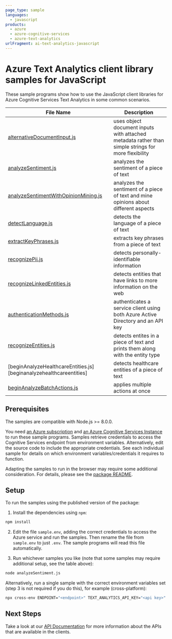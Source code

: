 ```yaml
---
page_type: sample
languages:
  - javascript
products:
  - azure
  - azure-cognitive-services
  - azure-text-analytics
urlFragment: ai-text-analytics-javascript
---
```


# Azure Text Analytics client library samples for JavaScript

These sample programs show how to use the JavaScript client libraries for Azure Cognitive Services Text Analytics in some common scenarios.

| **File Name**                                                             | **Description**                                                                                    |
| ------------------------------------------------------------------------- | -------------------------------------------------------------------------------------------------- |
| [alternativeDocumentInput.js][alternativedocumentinput]                   | uses object document inputs with attached metadata rather than simple strings for more flexibility |
| [analyzeSentiment.js][analyzesentiment]                                   | analyzes the sentiment of a piece of text                                                          |
| [analyzeSentimentWithOpinionMining.js][analyzesentimentwithopinionmining] | analyzes the sentiment of a piece of text and mine opinions about different aspects                |
| [detectLanguage.js][detectlanguages]                                      | detects the language of a piece of text                                                            |
| [extractKeyPhrases.js][extractkeyphrases]                                 | extracts key phrases from a piece of text                                                          |
| [recognizePii.js][recognizepii]                                           | detects personally-identifiable information                                                        |
| [recognizeLinkedEntities.js][recognizelinkedentities]                     | detects entities that have links to more information on the web                                    |
| [authenticationMethods.js][authenticationmethods]                         | authenticates a service client using both Azure Active Directory and an API key                    |
| [recognizeEntities.js][recognizeentities]                                 | detects entites in a piece of text and prints them along with the entity type                      |
| [beginAnalyzeHealthcareEntities.js][beginanalyzehealthcareentities]       | detects healthcare entities of a piece of text                                                     |
| [beginAnalyzeBatchActions.js][beginanalyzebatchactions]                   | applies multiple actions at once                                                                   |

## Prerequisites

The samples are compatible with Node.js >= 8.0.0.

You need [an Azure subscription][freesub] and [an Azure Cognitive Services Instance][azcogsvc] to run these sample programs. Samples retrieve credentials to access the Cognitive Services endpoint from environment variables. Alternatively, edit the source code to include the appropriate credentials. See each individual sample for details on which environment variables/credentials it requires to function.

Adapting the samples to run in the browser may require some additional consideration. For details, please see the [package README][package].

## Setup

To run the samples using the published version of the package:

1. Install the dependencies using `npm`:

```bash
npm install
```

2. Edit the file `sample.env`, adding the correct credentials to access the Azure service and run the samples. Then rename the file from `sample.env` to just `.env`. The sample programs will read this file automatically.

3. Run whichever samples you like (note that some samples may require additional setup, see the table above):

```bash
node analyzeSentiment.js
```

Alternatively, run a single sample with the correct environment variables set (step 3 is not required if you do this), for example (cross-platform):

```bash
npx cross-env ENDPOINT="<endpoint>" TEXT_ANALYTICS_API_KEY="<api key>" node analyzeSentiment.js
```

## Next Steps

Take a look at our [API Documentation][apiref] for more information about the APIs that are available in the clients.

[alternativedocumentinput]: https://github.com/Azure/azure-sdk-for-js/tree/master/sdk/textanalytics/ai-text-analytics/samples/javascript/alternativeDocumentInput.js
[analyzesentiment]: https://github.com/Azure/azure-sdk-for-js/tree/master/sdk/textanalytics/ai-text-analytics/samples/javascript/analyzeSentiment.js
[analyzesentimentwithopinionmining]: https://github.com/Azure/azure-sdk-for-js/tree/master/sdk/textanalytics/ai-text-analytics/samples/javascript/analyzeSentimentWithOpinionMining.js
[authenticationmethods]: https://github.com/Azure/azure-sdk-for-js/tree/master/sdk/textanalytics/ai-text-analytics/samples/javascript/authenticationMethods.js
[detectlanguages]: https://github.com/Azure/azure-sdk-for-js/tree/master/sdk/textanalytics/ai-text-analytics/samples/javascript/detectLanguage.js
[extractkeyphrases]: https://github.com/Azure/azure-sdk-for-js/tree/master/sdk/textanalytics/ai-text-analytics/samples/javascript/extractKeyPhrases.js
[recognizepii]: https://github.com/Azure/azure-sdk-for-js/tree/master/sdk/textanalytics/ai-text-analytics/samples/javascript/recognizePii.js
[recognizelinkedentities]: https://github.com/Azure/azure-sdk-for-js/tree/master/sdk/textanalytics/ai-text-analytics/samples/javascript/recognizeLinkedEntities.js
[recognizeentities]: https://github.com/Azure/azure-sdk-for-js/tree/master/sdk/textanalytics/ai-text-analytics/samples/javascript/recognizeEntities.js
[beginanalyzebatchactions]: https://github.com/Azure/azure-sdk-for-js/tree/master/sdk/textanalytics/ai-text-analytics/samples/javascript/beginAnalyzeBatchActions.js
[beginanalyzehealthcare]: https://github.com/Azure/azure-sdk-for-js/tree/master/sdk/textanalytics/ai-text-analytics/samples/javascript/beginAnalyzeHealthcare.js
[apiref]: https://docs.microsoft.com/javascript/api/@azure/ai-text-analytics
[azcogsvc]: https://docs.microsoft.com/azure/cognitive-services/cognitive-services-apis-create-account
[freesub]: https://azure.microsoft.com/free/
[package]: https://github.com/Azure/azure-sdk-for-js/tree/master/sdk/textanalytics/ai-text-analytics/README.md
